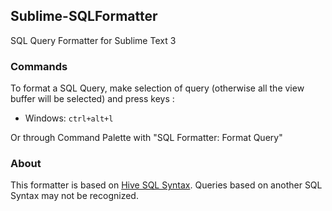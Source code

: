 ## Sublime-SQLFormatter

SQL Query Formatter for Sublime Text 3

### Commands

To format a SQL Query, make selection of query (otherwise all the view buffer will be selected) and press keys :

* Windows: `ctrl+alt+l` 

Or through Command Palette with "SQL Formatter: Format Query"

### About

This formatter is based on [Hive SQL Syntax](https://cwiki.apache.org/confluence/display/Hive/LanguageManual). Queries based on another SQL Syntax may not be recognized.
